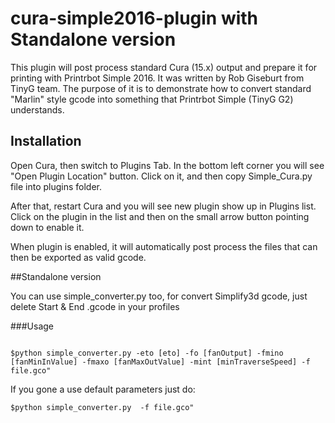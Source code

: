 # cura-simple2016-plugin with Standalone version

This plugin will post process standard Cura (15.x) output and prepare it for printing with Printrbot Simple 2016. It was written by Rob Giseburt from TinyG team.
The purpose of it is to demonstrate how to convert standard "Marlin" style gcode into something that Printrbot Simple (TinyG G2) understands.

## Installation

Open Cura, then switch to Plugins Tab. In the bottom left corner you will see "Open Plugin Location" button. Click on it, and then copy Simple_Cura.py file into plugins folder.

After that, restart Cura and you will see new plugin show up in Plugins list. Click on the plugin in the list and then on the small arrow button pointing down to enable it.

When plugin is enabled, it will automatically post process the files that can then be exported as valid gcode.

##Standalone version

You can use simple_converter.py too, for convert Simplify3d gcode, just delete Start & End .gcode in your profiles

###Usage

```$python simple_converter.py --eto [eto] --fanOutput [fanOutput] --fanMinInValue [fanMinInValue] --fanMaxOutValue [fanMaxOutValue] --minTraverseSpeed [minTraverseSpeed] --file [gcodeFile]"
```
```
$python simple_converter.py -eto [eto] -fo [fanOutput] -fmino [fanMinInValue] -fmaxo [fanMaxOutValue] -mint [minTraverseSpeed] -f file.gco"
```
If you gone a use default parameters just do:

```$python simple_converter.py  -f file.gco" ```
